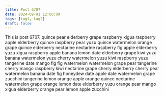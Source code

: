 ```yaml
---
title: Post 6707
date: 2024-09-01 12:00:00
tags: [tag1, tag2]
draft: false
---
```

This is post 6707.
quince
pear
elderberry
grape
raspberry
xigua
raspberry
apple
elderberry
quince
raspberry
pear
yuzu
quince
watermelon
orange
grape
quince
elderberry
nectarine
nectarine
raspberry
fig
apple
elderberry
yuzu
xigua
raspberry
apple
banana
lemon
date
elderberry
grape
kiwi
yuzu
banana
watermelon
yuzu
cherry
watermelon
yuzu
kiwi
raspberry
yuzu
tangerine
date
mango
fig
fig
watermelon
watermelon
grape
pear
tangerine
cherry
mango
raspberry
kiwi
nectarine
grape
cherry
elderberry
cherry
pear
watermelon
banana
date
fig
honeydew
date
apple
date
watermelon
grape
zucchini
tangerine
lemon
orange
apple
orange
quince
nectarine
watermelon
grape
orange
lemon
date
elderberry
yuzu
orange
pear
mango
xigua
elderberry
orange
pear
lemon
apple
zucchini
